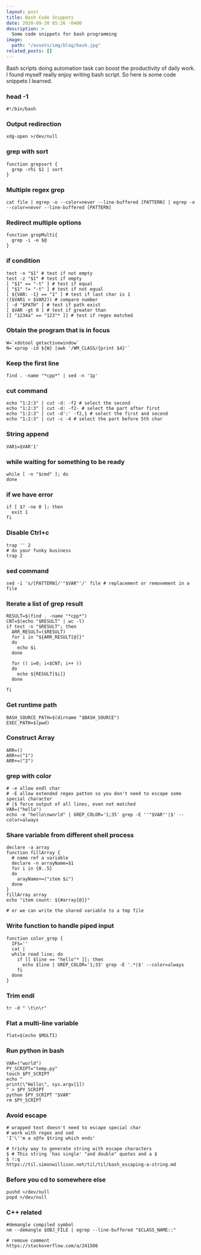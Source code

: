 ```yaml
---
layout: post
title: Bash Code Snippets
date: 2020-09-30 05:26 -0400
description: >
  Some code snippets for bash programming
image:
  path: "/assets/img/blog/bash.jpg"
related_posts: []
---
```


Bash scripts doing automation task can boost the productivity of daily work. I found myself really enjoy writing bash script. So here is some code snippets I learned. 

### head -1
```shell
#!/bin/bash
```

### Output redirection
```shell
xdg-open >/dev/null
```

### grep with sort
```shell
function grepsort {
  grep -rhi $1 | sort
}
```

### Multiple regex grep
```shell
cat file | egrep -o --color=never --line-buffered [PATTERN] | egrep -o --color=never --line-buffered [PATTERN]
```

### Redirect multiple options
```shell
function grepMulti{
  grep -i -e $@
}
```

### if condition
```shell
test -n "$1" # test if not empty
test -z "$1" # test if empty
[ "$1" == "-t" ] # test if equal
[ "$1" != "-t" ] # test if not equal
[ ${VAR: -1} == "1" ] # test if last char is 1
(($VAR1 > $VAR2)) # compare number
[ -d "$PATH" ] # test if path exist
[ $VAR -gt 0 ] # test if greater than
[[ "1234a" == "123"* ]] # test if regex matched
```

### Obtain the program that is in focus
```shell
W=`xdotool getactivewindow`
N=`xprop -id ${W} |awk '/WM_CLASS/{print $4}'`
```

### Keep the first line 
```shell
find . -name "*cpp*" | sed -n '1p'
```

### cut command
```shell
echo "1:2:3" | cut -d: -f2 # select the second 
echo "1:2:3" | cut -d: -f2- # select the part after first
echo "1:2:3" | cut -d':' -f2,1 # select the first and second  
echo "1:2:3" | cut -c -4 # select the part before 5th char
```

### String append
```shell
VAR1=$VAR'1'
```

### while waiting for something to be ready 
```shell
while [ -n "$cmd" ]; do
done
```

### if we have error
```shell
if [ $? -ne 0 ]; then
  exit 1
fi
```

### Disable Ctrl+c 
```shell
trap '' 2
# do your funky business
trap 2
```

### sed command
```shell
sed -i 's/[PATTERN]/'"$VAR"'/' file # replacement or removement in a file
```

### Iterate a list of grep result
```shell
RESULT=$(find . -name "*cpp*")
CNT=$(echo "$RESULT" | wc -l)
if test -n "$RESULT"; then
  ARR_RESULT=($RESULT)
  for i in "${ARR_RESULT[@]}"
  do
    echo $i
  done

  for (( i=0; i<$CNT; i++ ))
  do
    echo ${RESULT[$i]}
  done

fi
```

### Get runtime path
```shell
BASH_SOURCE_PATH=$(dirname "$BASH_SOURCE")
EXEC_PATH=$(pwd)
```

### Construct Array
```shell
ARR=()
ARR+=("1")
ARR+=("2")
```

### grep with color
```shell
# -e allow endl char
# -E allow extended regex patten so you don't need to escape some special character
# |$ force output of all lines, even not matched
VAR=("hello")
echo -e "hello\nworld" | GREP_COLOR='1;35' grep -E ''"$VAR"'|$' --color=always
```

### Share variable from different shell process
```shell
declare -a array
function fillArray {
  # name ref a variable
  declare -n arrayName=$1
  for i in {0..5}
  do
    arayName+=("item $i")
  done
}
fillArray array
echo "item count: ${#array[@]}"

# or we can write the shared variable to a tmp file
```

### Write function to handle piped input
```shell
function color_grep {
  IFS=''
  cat |
  while read line; do
    if [[ $line == "hello"* ]]; then
      echo $line | GREP_COLOR='1;33' grep -E '.*|$' --color=always
    fi
  done
}
```

### Trim endl
```shell
tr -d " \t\n\r"
```

### Flat a multi-line variable
```shell
flat=$(echo $MULTI)
```

### Run python in bash
```shell
VAR=("world")
PY_SCRIPT="temp.py"
touch $PY_SCRIPT
echo "
print(\"Hello\", sys.argv[1])
" > $PY_SCRIPT
python $PY_SCRIPT "$VAR"
rm $PY_SCRIPT
```

### Avoid escape
```shell
# wrapped text doesn't need to escape special char
# work with regex and sed
'I'\''m a s@fe $tring which ends'

# tricky way to generate string with escape characters
$ # This string 'has single' "and double" quotes and a $
$ !:q
https://til.simonwillison.net/til/til/bash_escaping-a-string.md
```

### Before you cd to somewhere else
```shell
pushd >/dev/null
popd >/dev/null
```

### C++ related
```shell
#demangle compiled symbol
nm --demangle $OBJ_FILE | egrep --line-buffered "$CLASS_NAME::"

# remove comment
https://stackoverflow.com/a/241506
```